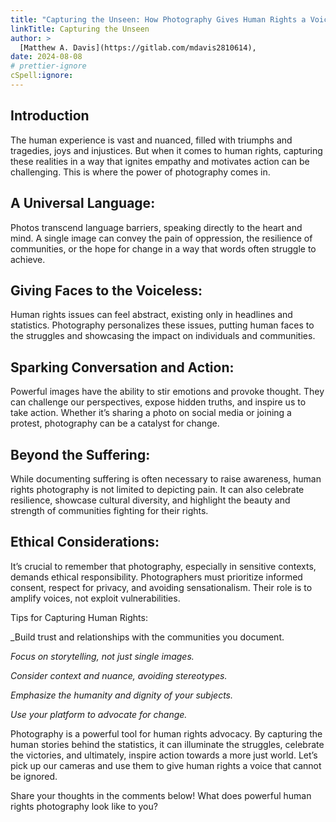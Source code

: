 ```yaml
---
title: "Capturing the Unseen: How Photography Gives Human Rights a Voice"
linkTitle: Capturing the Unseen
author: >
  [Matthew A. Davis](https://gitlab.com/mdavis2810614),
date: 2024-08-08
# prettier-ignore
cSpell:ignore:
---
```


## Introduction

The human experience is vast and nuanced, filled with triumphs and tragedies, joys and injustices. But when it comes to human rights, capturing these realities in a way that ignites empathy and motivates action can be challenging. This is where the power of photography comes in.

## A Universal Language: 
Photos transcend language barriers, speaking directly to the heart and mind. A single image can convey the pain of oppression, the resilience of communities, or the hope for change in a way that words often struggle to achieve.

## Giving Faces to the Voiceless: 
Human rights issues can feel abstract, existing only in headlines and statistics. Photography personalizes these issues, putting human faces to the struggles and showcasing the impact on individuals and communities.

## Sparking Conversation and Action: 
Powerful images have the ability to stir emotions and provoke thought. They can challenge our perspectives, expose hidden truths, and inspire us to take action. Whether it’s sharing a photo on social media or joining a protest, photography can be a catalyst for change.

## Beyond the Suffering: 
While documenting suffering is often necessary to raise awareness, human rights photography is not limited to depicting pain. It can also celebrate resilience, showcase cultural diversity, and highlight the beauty and strength of communities fighting for their rights.

## Ethical Considerations: 
It’s crucial to remember that photography, especially in sensitive contexts, demands ethical responsibility. Photographers must prioritize informed consent, respect for privacy, and avoiding sensationalism. Their role is to amplify voices, not exploit vulnerabilities.

Tips for Capturing Human Rights:

_Build trust and relationships with the communities you document.

_Focus on storytelling, not just single images._

_Consider context and nuance, avoiding stereotypes._

_Emphasize the humanity and dignity of your subjects._

_Use your platform to advocate for change._

Photography is a powerful tool for human rights advocacy. By capturing the human stories behind the statistics, it can illuminate the struggles, celebrate the victories, and ultimately, inspire action towards a more just world. Let’s pick up our cameras and use them to give human rights a voice that cannot be ignored.

Share your thoughts in the comments below! What does powerful human rights photography look like to you?